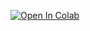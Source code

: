 [![Open In Colab](https://colab.research.google.com/assets/colab-badge.svg)](https://colab.research.google.com/github/IINemo/ostrov2019-/blob/master/src/symptom_checker.ipynb)